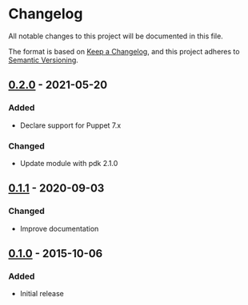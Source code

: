 # Changelog
All notable changes to this project will be documented in this file.

The format is based on [Keep a Changelog](https://keepachangelog.com/en/1.0.0/),
and this project adheres to [Semantic Versioning](https://semver.org/spec/v2.0.0.html).

## [0.2.0] - 2021-05-20
### Added
- Declare support for Puppet 7.x

### Changed
- Update module with pdk 2.1.0

## [0.1.1] - 2020-09-03
### Changed
- Improve documentation

## [0.1.0] - 2015-10-06
### Added
- Initial release

[0.2.0]: https://github.com/ssm/ssm-crypto-policies/compare/0.1.1...0.2.0
[0.1.1]: https://github.com/ssm/ssm-crypto-policies/compare/0.1.0...0.1.1
[0.1.0]: https://github.com/ssm/ssm-crypto-policies/compare/tag/0.1.0
